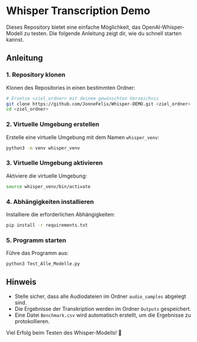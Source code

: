 # Whisper Transcription Demo

Dieses Repository bietet eine einfache Möglichkeit, das OpenAI-Whisper-Modell zu testen. Die folgende Anleitung zeigt dir, wie du schnell starten kannst.

## Anleitung

### 1. Repository klonen

Klonen des Repositories in einen bestimmten Ordner:
```bash
# Ersetze <ziel_ordner> mit deinem gewünschten Verzeichnis
git clone https://github.com/JonneFelix/Whisper-DEMO.git <ziel_ordner>
cd <ziel_ordner>
```

### 2. Virtuelle Umgebung erstellen

Erstelle eine virtuelle Umgebung mit dem Namen `whisper_venv`:
```bash
python3 -m venv whisper_venv
```

### 3. Virtuelle Umgebung aktivieren

Aktiviere die virtuelle Umgebung:
```bash
source whisper_venv/bin/activate
```

### 4. Abhängigkeiten installieren

Installiere die erforderlichen Abhängigkeiten:
```bash
pip install -r requirements.txt
```

### 5. Programm starten

Führe das Programm aus:
```bash
python3 Test_Alle_Modelle.py
```

## Hinweis
- Stelle sicher, dass alle Audiodateien im Ordner `audio_samples` abgelegt sind.
- Die Ergebnisse der Transkription werden im Ordner `Outputs` gespeichert.
- Eine Datei `Benchmark.csv` wird automatisch erstellt, um die Ergebnisse zu protokollieren.

Viel Erfolg beim Testen des Whisper-Modells! 🎉

